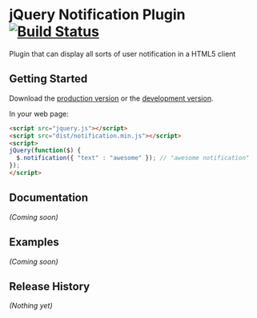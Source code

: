 # jQuery Notification Plugin [![Build Status](https://travis-ci.org/ledere/jquery-notification.png)](https://travis-ci.org/ledere/jquery-notification)

Plugin that can display all sorts of user notification in a HTML5 client

## Getting Started

Download the [production version][min] or the [development version][max].

[min]: https://raw.github.com/ledere/jquery-notification/master/dist/jquery.notification.min.js
[max]: https://raw.github.com/ledere/jquery-notification/master/dist/jquery.notification.js

In your web page:

```html
<script src="jquery.js"></script>
<script src="dist/notification.min.js"></script>
<script>
jQuery(function($) {
  $.notification({ "text" : "awesome" }); // "awesome notification"
});
</script>
```

## Documentation
_(Coming soon)_

## Examples
_(Coming soon)_

## Release History
_(Nothing yet)_
